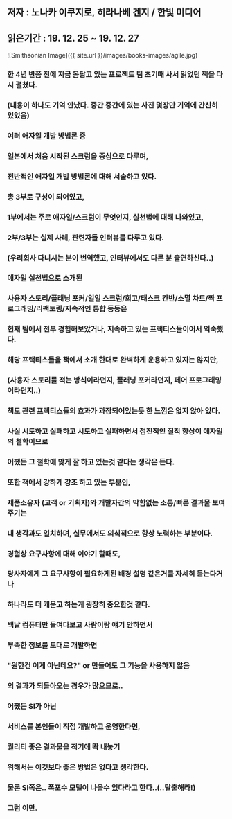 ## 저자 : 노나카 이쿠지로, 히라나베 겐지 / 한빛 미디어

## 읽은기간 : 19. 12. 25  ~ 19. 12. 27

![Smithsonian Image]({{ site.url }}/images/books-images/agile.jpg)


### 한 4년 반쯤 전에 지금 몸담고 있는 프로젝트 팀 초기때 사서 읽었던 책을 다시 펼쳤다.

### (내용이 하나도 기억 안났다. 중간 중간에 있는 사진 몇장만 기억에 간신히 있었음)

### 여러 애자일 개발 방법론 중

### 일본에서 처음 시작된 스크럼을 중심으로 다루며,

### 전반적인 애자일 개발 방법론에 대해 서술하고 있다.

### 총 3부로 구성이 되어있고,

### 1부에서는 주로 애자일/스크럼이 무엇인지, 실천법에 대해 나와있고,

### 2부/3부는 실제 사례, 관련자들 인터뷰를 다루고 있다.

### (우리회사 다니시는 분이 번역했고, 인터뷰에서도 다른 분 출연하신다..)


### 애자일 실천법으로 소개된

### 사용자 스토리/플래닝 포커/일일 스크럼/회고/태스크 칸반/소멸 차트/짝 프로그래밍/리팩토링/지속적인 통합 등등은

### 현재 팀에서 전부 경험해보았거나, 지속하고 있는 프랙티스들이어서 익숙했다.


### 해당 프랙티스들을 책에서 소개 한대로 완벽하게 운용하고 있지는 않지만,

### (사용자 스토리를 적는 방식이라던지, 플래닝 포커라던지, 페어 프로그래밍이라던지..)

### 책도 관련 프랙티스들의 효과가 과장되어있는듯 한 느낌은 없지 않아 있다.


### 사실 시도하고 실패하고 시도하고 실패하면서 점진적인 질적 향상이 애자일의 철학이므로

### 어쨌든 그 철학에 맞게 잘 하고 있는것 같다는 생각은 든다.


### 또한 책에서 강하게 강조 하고 있는 부분인,

### 제품소유자 (고객 or 기획자)와 개발자간의 막힘없는 소통/빠른 결과물 보여주기는

### 내 생각과도 일치하며, 실무에서도 의식적으로 항상 노력하는 부분이다.


### 경험상 요구사항에 대해 이야기 할때도,

### 당사자에게 그 요구사항이 필요하게된 배경 설명 같은거를 자세히 듣는다거나

### 하나라도 더 캐묻고 하는게 굉장히 중요한것 같다.


### 백날 컴퓨터만 들여다보고 사람이랑 얘기 안하면서

### 부족한 정보를 토대로 개발하면

### "원한건 이게 아닌데요?" or 만들어도 그 기능을 사용하지 않음

### 의 결과가 되돌아오는 경우가 많으므로..


### 어쨌든 SI가 아닌

### 서비스를 본인들이 직접 개발하고 운영한다면,

### 퀄리티 좋은 결과물을 적기에 똭 내놓기

### 위해서는 이것보다 좋은 방법은 없다고 생각한다.

### 물론 SI쪽은.. 폭포수 모델이 나을수 있다라고 한다..(..탈출해라!)


### 그럼 이만.